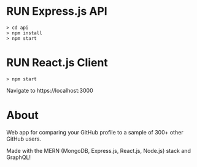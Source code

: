 # RUN Express.js API
    > cd api
    > npm install
    > npm start

# RUN React.js Client
    > npm start
Navigate to https://localhost:3000

# About

Web app for comparing your GitHub profile to a sample of 300+ other GitHub users.

Made with the MERN (MongoDB, Express.js, React.js, Node.js) stack and GraphQL!
